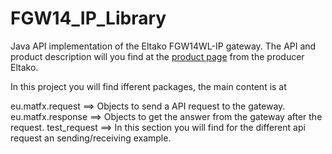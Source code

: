 # FGW14_IP_Library

Java API implementation of the Eltako FGW14WL-IP gateway.
The API and product description will you find at the [product page](https://bit.ly/43ge0Lo) from the producer Eltako.

In this project you will find ifferent packages, the main content is at

eu.matfx.request ==> Objects to send a API request to the gateway.
eu.matfx.response ==> Objects to get the answer from the gateway after the request.
test_request ==> In this section you will find for the different api request an sending/receiving example.


